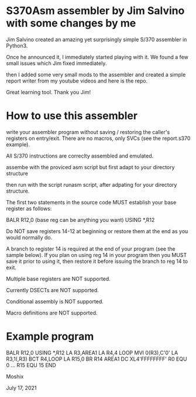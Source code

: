 S370Asm assembler by Jim Salvino with some changes by me
=======================================================

Jim Salvino created an amazing yet surprisingly simple S/370 assembler in Python3. 

Once he announced it, I immediately started playing with it. We found a few small issues which Jim fixed immediately. 

then I added some very small mods to the assembler and created a simple report writer from my youtube videos and here is the repo. 

Great learning tool. Thank you Jim!


How to use this assembler
========================

write your assembler program without saving / restoring the caller's registers on entry/exit. There are no macros, only SVCs (see 
the report.s370 example). 

All S/370 instructions are correclty assembled and emulated. 

assembe with the proviced asm script but first adapt to your directory structure

then run with the script runasm script, after adpating for your directory structure. 

 The first two statements in the source code MUST 
 establish your base register as follows:

 BALR  R12,0    (base reg can be anything you want) 
 USING *,R12

 Do NOT save registers 14-12 at beginning
 or restore them at the end as you would normally do.

 A branch to register 14 is required at the end
 of your program (see the sample below). If you 
 plan on using reg 14 in your program then you MUST
 save it prior to using it, then restore it before
 issuing the branch to reg 14 to exit.

 Multiple base registers are NOT supported.

 Currently DSECTs are NOT supported.

 Conditional assembly is NOT supported.

 Macro definitions are NOT supported.
 

Example program
==============
<pri>
         BALR  R12,0 
         USING *,R12
         LA    R3,AREA1
         LA    R4,4
LOOP     MVI   0(R3),C'0'
         LA    R3,1(,R3)
         BCT   R4,LOOP
         LA    R15,0
         BR    R14
AREA1    DC    XL4'FFFFFFFF'
R0       EQU   0
...
R15      EQU   15
         END            

</pri>


Moshix

July 17, 2021

